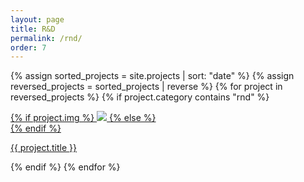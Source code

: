 ```yaml
---
layout: page
title: R&D
permalink: /rnd/
order: 7
---
```


{% assign sorted_projects = site.projects | sort: "date" %}
{% assign reversed_projects = sorted_projects | reverse %}
{% for project in reversed_projects %}
{% if project.category contains "rnd" %}
<div class="project ">
    <div class="thumbnail">
        <a href="{{ site.baseurl }}{{ project.url }}">
        {% if project.img %}
        <img class="thumbnail" src="{{ project.img }}"/>
        {% else %}
        <div class="thumbnail blankbox"></div>
        {% endif %}
        <span>
        </span>
        </a>
    </div>
    <p class="caption"><a href="{{ site.baseurl }}{{ project.url }}">{{ project.title }}</a></p>
</div>
{% endif %}
{% endfor %}
